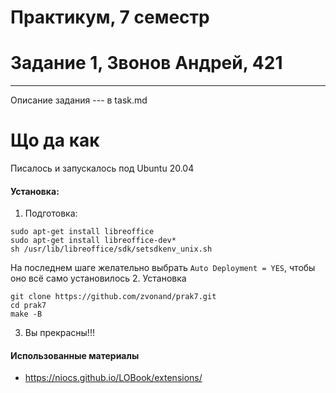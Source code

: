 # Практикум, 7 семестр
# Задание 1, Звонов Андрей, 421

---
Описание задания --- в task.md
# Що да как
Писалось и запускалось под Ubuntu 20.04
#### Установка:
1. Подготовка:
```
sudo apt-get install libreoffice
sudo apt-get install libreoffice-dev*
sh /usr/lib/libreoffice/sdk/setsdkenv_unix.sh
```
На последнем шаге желательно выбрать `Auto Deployment = YES`, чтобы оно всё само установилось
2. Установка
```
git clone https://github.com/zvonand/prak7.git
cd prak7
make -B
```
3. Вы прекрасны!!!

#### Использованные материалы
* https://niocs.github.io/LOBook/extensions/
